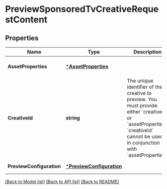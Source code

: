 # PreviewSponsoredTvCreativeRequestContent

## Properties
Name | Type | Description | Notes
------------ | ------------- | ------------- | -------------
**AssetProperties** | [***AssetProperties**](AssetProperties.md) |  | [optional] [default to null]
**CreativeId** | **string** | The unique identifier of the creative to preview. You must provide either &#x60;creativeId&#x60; or &#x60;assetProperties&#x60;. &#x60;creativeId&#x60; cannot be used in conjunction with &#x60;assetProperties&#x60;. | [optional] [default to null]
**PreviewConfiguration** | [***PreviewConfiguration**](PreviewConfiguration.md) |  | [default to null]

[[Back to Model list]](../README.md#documentation-for-models) [[Back to API list]](../README.md#documentation-for-api-endpoints) [[Back to README]](../README.md)

